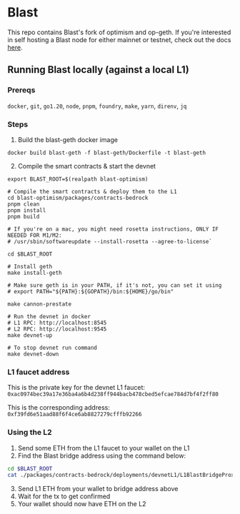 Blast
==

This repo contains Blast's fork of optimism and op-geth. If you're interested in self hosting a Blast node for either mainnet or testnet, check out the docs [here](https://safe-violet-16b.notion.site/Blast-Deployment-Docs-b2f2b7b3c9a645fe8d6ce49fb963a467). 

## Running Blast locally (against a local L1) 

### Prereqs
`docker`, `git`, `go1.20`, `node`, `pnpm`, `foundry`, `make`, `yarn`, `direnv`, `jq`

### Steps

1. Build the blast-geth docker image
```
docker build blast-geth -f blast-geth/Dockerfile -t blast-geth
```

2. Compile the smart contracts & start the devnet

```
export BLAST_ROOT=$(realpath blast-optimism)

# Compile the smart contracts & deploy them to the L1
cd blast-optimism/packages/contracts-bedrock
pnpm clean  
pnpm install
pnpm build

# If you're on a mac, you might need rosetta instructions, ONLY IF NEEDED FOR M1/M2:
# /usr/sbin/softwareupdate --install-rosetta --agree-to-license`

cd $BLAST_ROOT

# Install geth
make install-geth

# Make sure geth is in your PATH, if it's not, you can set it using
# export PATH="${PATH}:${GOPATH}/bin:${HOME}/go/bin"

make cannon-prestate

# Run the devnet in docker
# L1 RPC: http://localhost:8545
# L2 RPC: http://localhost:9545
make devnet-up

# To stop devnet run command
make devnet-down
```

### L1 faucet address

This is the private key for the devnet L1 faucet: `0xac0974bec39a17e36ba4a6b4d238ff944bacb478cbed5efcae784d7bf4f2ff80`

This is the corresponding address: `0xf39fd6e51aad88f6f4ce6ab8827279cfffb92266`



### Using the L2

1. Send some ETH from the L1 faucet to your wallet on the L1
2. Find the Blast bridge address using the command below:

```bash
cd $BLAST_ROOT
cat ./packages/contracts-bedrock/deployments/devnetL1/L1BlastBridgeProxy.json | grep -m 1 '"address": '
```

3. Send L1 ETH from your wallet to bridge address above
4. Wait for the tx to get confirmed
5. Your wallet should now have ETH on the L2


